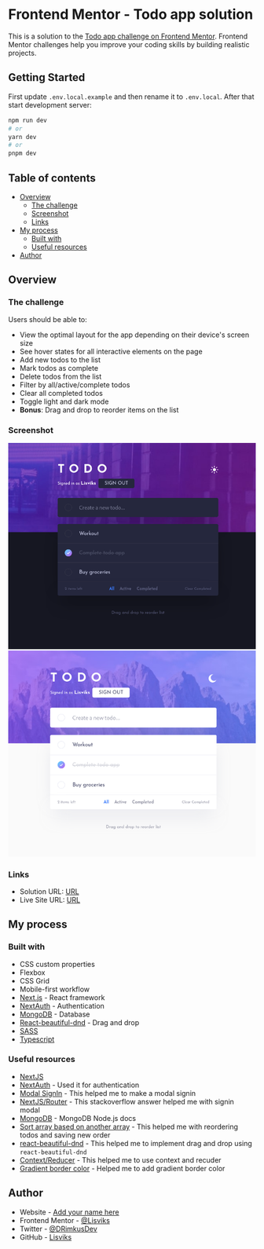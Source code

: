 # Frontend Mentor - Todo app solution

This is a solution to the [Todo app challenge on Frontend Mentor](https://www.frontendmentor.io/challenges/todo-app-Su1_KokOW). Frontend Mentor challenges help you improve your coding skills by building realistic projects.

## Getting Started

First update `.env.local.example` and then rename it to `.env.local`. After that start development server:

```bash
npm run dev
# or
yarn dev
# or
pnpm dev
```

## Table of contents

- [Overview](#overview)
  - [The challenge](#the-challenge)
  - [Screenshot](#screenshot)
  - [Links](#links)
- [My process](#my-process)
  - [Built with](#built-with)
  - [Useful resources](#useful-resources)
- [Author](#author)

## Overview

### The challenge

Users should be able to:

- View the optimal layout for the app depending on their device's screen size
- See hover states for all interactive elements on the page
- Add new todos to the list
- Mark todos as complete
- Delete todos from the list
- Filter by all/active/complete todos
- Clear all completed todos
- Toggle light and dark mode
- **Bonus**: Drag and drop to reorder items on the list

### Screenshot

![](./screenshots/dark.png)
![](./screenshots/light.png)

### Links

- Solution URL: [URL](https://www.frontendmentor.io/solutions/todo-app-LSb8qAkBCF)
- Live Site URL: [URL](https://todo-app-frontendmentor-nine.vercel.app/)

## My process

### Built with

- CSS custom properties
- Flexbox
- CSS Grid
- Mobile-first workflow
- [Next.js](https://nextjs.org/) - React framework
- [NextAuth](https://next-auth.js.org) - Authentication
- [MongoDB](https://www.mongodb.com/) - Database
- [React-beautiful-dnd](https://github.com/atlassian/react-beautiful-dnd) - Drag and drop
- [SASS](https://sass-lang.com/)
- [Typescript](https://www.typescriptlang.org/)

### Useful resources

- [NextJS](https://nextjs.org/docs)
- [NextAuth](https://next-auth.js.org/getting-started/introduction) - Used it for authentication
- [Modal SignIn](https://github.com/nextauthjs/next-auth/issues/178#issuecomment-757513968) - This helped me to make a modal signin
- [NextJS/Router](https://stackoverflow.com/a/57909885) - This stackoverflow answer helped me with signin modal
- [MongoDB](https://www.mongodb.com/docs/drivers/node/current/) - MongoDB Node.js docs
- [Sort array based on another array](https://stackoverflow.com/a/44063445) - This helped me with reordering todos and saving new order
- [react-beautiful-dnd](https://egghead.io/lessons/react-course-introduction-beautiful-and-accessible-drag-and-drop-with-react-beautiful-dnd) - This helped me to implement drag and drop using `react-beautiful-dnd`
- [Context/Reducer](https://react.dev/learn/scaling-up-with-reducer-and-context) - This helped me to use context and recuder
- [Gradient border color](https://codyhouse.co/nuggets/css-gradient-borders) - Helped me to add gradient border color

## Author

- Website - [Add your name here](https://deividas.blog)
- Frontend Mentor - [@Lisviks](https://www.frontendmentor.io/profile/Lisviks)
- Twitter - [@DRimkusDev](https://www.twitter.com/DRimkusDev)
- GitHub - [Lisviks](https://github.com/Lisviks)
